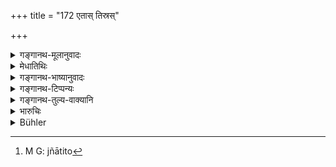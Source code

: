+++
title = "172 एतास् तिस्रस्"

+++

<details><summary>गङ्गानथ-मूलानुवादः</summary>

A wise man should never take these three as his wife; being blood-relations, they are not fit to be married; because by marrying them one sinks low.—(172)
</details>

<details><summary>मेधातिथिः</summary>
<u>ननु</u> च "असपिण्डा च" (म्ध् ३.५) इत्य् अनेनैवैतासाम् अविवाह्यत्वे सिद्धे, किमर्थम् इदं **नोपयच्छेत** इति । 

- <u>केचिद्</u> आहुः । अन्यासां पक्षे ऽभ्यनुज्ञानार्थं सपिण्दश्लोके प्रतिषिद्धानाम् ।

- <u>तद् अयुक्तम्</u>, **पतति ह्य् उपयन्न् अधः** इति प्रायश्चित्ताविसेषात् । एतस्मिंश् च प्रयोजने संभवति सपिण्डश्लोकस्य पाक्षिको बाधो ऽयुक्तो ऽगत्या हि विकल्प आश्रीयते । 

- **ज्ञातित्वेन** बन्धुत्वेनेत्य् अर्थः । **अनुपेया** अविवाह्या अगम्याश् च । **उपयन्** विवाहयन् । **अधः पतति** नरकं प्राप्नोतीति यावत् । अथ वा जातितो[^२७०] भ्रास्यति हीनजातीयः संपद्यते । यद्य् अपि जातेर् जीवत्पिण्डानपायः, तथापि तत्कर्मानधिकाराद् एवम् उच्यते ॥ ११.१७२ ॥


[^२७०]:
     M G: jñātito
</details>

<details><summary>गङ्गानथ-भाष्यानुवादः</summary>

“The unmarriageability of these being already implied by the law that no ‘sapiṇḍa’ relation shall be wedded, for what special purpose does the present text assert that *they are not fit to be married*?”

Some people offer the following explanation:—It is asserted here with a view to permit the option of marrying such relations other than these three as have been precluded on the ground of Sapiṇḍa-relationship.

This, however, is not right Because the present text is meant to lay down the expiation necessary in the case of these three, which is different from that in the case of other Sapiṇḍa relations; and so long as this explanation of the text is possible, it would be highly improper to reject, even partially, the injunctions of the text forbidding the marrying of all ‘Sapiṇḍa relations’; options are admitted only when they cannot be avoided.

‘*Jñāti*’—blood-relation.

‘*Not fit to be married*’— not fit to be wedded, or for intercourse.

‘*Marrying*’— wedding.

‘*Sinks low*’— that is, he falls into hell; or it may mean that he becomes degraded in caste, comes to belong to a lower caste. Though in reality, a man’s caste cannot leave him so long as his body lasts, yet what is meant is that he ceases to be entitled to the performance of his caste-functions.—(172)
</details>

<details><summary>गङ्गानथ-टिप्पन्यः</summary>

This verse is quoted in *Vīramitrodaya* (Saṃskāra, p. 714);—in
*Nirṇayasindhu* (p. 198);—the first half in *Parāśaramādhava* (Ācāra, p.
470).

This verse is quoted in *Smṛticandrikā* (Saṃskāra,. p. 187).
</details>

<details><summary>गङ्गानथ-तुल्य-वाक्यानि</summary>

*Baudhāyana* (2.1.37-38).—‘If he unintentionally marries a female
belonging to the same *Gotra* as himself he shall support her, treating her as his mother. If such a woman has borne a child, he shall perform the *Kṛcchra* penance during three months and pour two oblations into the fire.’
</details>

<details><summary>भारुचिः</summary>

मातृषवसृमातुलदुहित्रोस् त्व् "असपिण्डास् च याः मातुः" इत्य् अनेन सिद्धे प्रतिषेधे पैतृषवस्रेय्याः प्रतिषेधार्थं पुनर् इह ग्रहणम् । अनुवादार्थो वायं श्लोको वर्णनीयः, "असपिण्डा च या मातुः" इत्य् अनेनैव सिद्धात्वाद् इति ॥ ११.१७०–१७१ ॥
</details>

<details><summary>Bühler</summary>

173	A wise man should not take as his wife any of these three; they must not be wedded because they are (Sapinda-) relatives, he who marries (one of them), sinks low.
</details>

